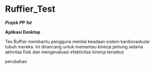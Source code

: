 # Ruffier_Test
***Projek PP 1st***

**Aplikasi Desktop** 

Tes Ruffier membantu pengguna menilai keadaan sistem kardiovaskular tubuh mereka.
Ini dirancang untuk memantau kinerja jantung selama aktivitas fisik dan mengevaluasi efektivitas kinerja tersebut

perubahan
